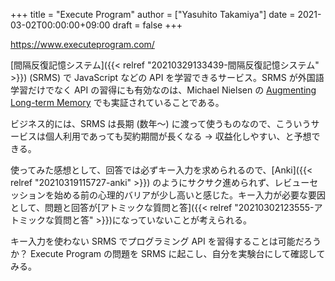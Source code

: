 +++
title = "Execute Program"
author = ["Yasuhito Takamiya"]
date = 2021-03-02T00:00:00+09:00
draft = false
+++

<https://www.executeprogram.com/>

[間隔反復記憶システム]({{< relref "20210329133439-間隔反復記憶システム" >}}) (SRMS) で JavaScript などの API を学習できるサービス。SRMS が外国語学習だけでなく API の習得にも有効なのは、Michael Nielsen の [Augmenting Long-term Memory](http://augmentingcognition.com/ltm.html) でも実証されていることである。

ビジネス的には、SRMS は長期 (数年〜) に渡って使うものなので、こういうサービスは個人利用であっても契約期間が長くなる → 収益化しやすい、と予想できる。

使ってみた感想として、回答では必ずキー入力を求められるので、[Anki]({{< relref "20210319115727-anki" >}}) のようにサクサク進められず、レビューセッションを始める前の心理的バリアが少し高いと感じた。キー入力が必要な要因として、問題と回答が[アトミックな質問と答]({{< relref "20210302123555-アトミックな質問と答" >}})になっていないことが考えられる。

キー入力を使わない SRMS でプログラミング API を習得することは可能だろうか？ Execute Program の問題を SRMS に起こし、自分を実験台にして確認してみる。
